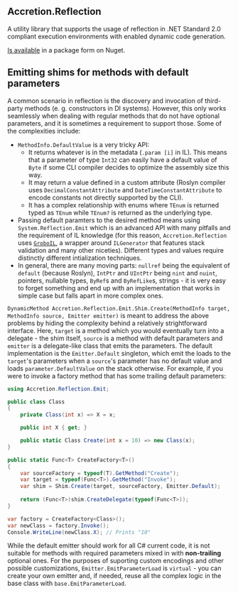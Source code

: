 ## Accretion.Reflection

A utility library that supports the usage of reflection in .NET Standard 2.0 compliant execution environments with enabled dynamic code generation.

[Is available](https://www.nuget.org/packages/Accretion.Reflection/) in a package form on Nuget.

## Emitting shims for methods with default parameters

A common scenario in reflection is the discovery and invocation of third-party methods (e. g. constructors in DI systems). However, this only works seamlessly when dealing with regular methods that do not have optional parameters, and it is sometimes a requirement to support those. Some of the complexities include:
- `MethodInfo.DefaultValue` is a very tricky API:
  - It returns whatever is in the metadata (`.param [i]` in IL). This means that a parameter of type `Int32` can easily have a default value of `Byte` if some CLI compiler decides to optimize the assembly size this way.
  - It may return a value defined in a custom attribute (Roslyn compiler uses `DecimalConstantAttribute` and `DateTimeConstantAttribute` to encode constants not directly supported by the CLI).
  - It has a complex relationship with enums where `TEnum` is returned typed as `TEnum` while `TEnum?` is returned as the underlying type.
- Passing default paramters to the desired method means using `System.Reflection.Emit` which is an advanced API with many pitfalls and the requirement of IL knowledge (for this reason, `Accretion.Reflection` uses [`GroboIL`](https://github.com/skbkontur/gremit), a wrapper around `ILGenerator` that features stack validation and many other niceties). Different types and values require distinctly different intialization techniques.
- In general, there are many moving parts: `nullref` being the equivalent of `default` (because Roslyn), `IntPtr` and `UIntPtr` being `nint` and `nuint`, pointers, nullable types, `ByRef`s and `ByRefLike`s, strings - it is very easy to forget something and end up with an implementation that works in simple case but falls apart in more complex ones.

`DynamicMethod Accretion.Reflection.Emit.Shim.Create(MethodInfo target, MethodInfo source, Emitter emitter)` is meant to address the above problems by hiding the complexity behind a relatively strightforward interface. Here, `target` is a method which you would eventually turn into a delegate - the shim itself, `source` is a method with default parameters and `emitter` is a delegate-like class that emits the parameters. The default implementation is the `Emitter.Default` singleton, which emit the loads to the `target`'s parameters when a `source`'s parameter has no default value and loads `parameter.DefaultValue` on the stack otherwise. For example, if you were to invoke a factory method that has some trailing default parameters:
````C#
using Accretion.Reflection.Emit;

public class Class 
{
    private Class(int x) => X = x;

    public int X { get; }

    public static Class Create(int x = 10) => new Class(x);
}

public static Func<T> CreateFactory<T>()
{
    var sourceFactory = typeof(T).GetMethod("Create");
    var target = typeof(Func<T>).GetMethod("Invoke");
    var shim = Shim.Create(target, sourceFactory, Emitter.Default);
    
    return (Func<T>)shim.CreateDelegate(typeof(Func<T>));
}

var factory = CreateFactory<Class>();
var newClass = factory.Invoke(); 
Console.WriteLine(newClass.X); // Prints "10"
````
While the default emitter should work for all C# current code, it is not suitable for methods with required parameters mixed in with __non-trailing__ optional ones. For the purposes of suporting custom encodings and other possible customizations, `Emitter.EmitParameterLoad` is `virtual` - you can create your own emitter and, if needed, reuse all the complex logic in the base class with `base.EmitParameterLoad`.
